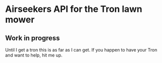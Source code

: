 # Airseekers API for the Tron lawn mower

## Work in progress
Until I get a tron this is as far as I can get. If you happen to have your Tron and want to help, hit me up.
